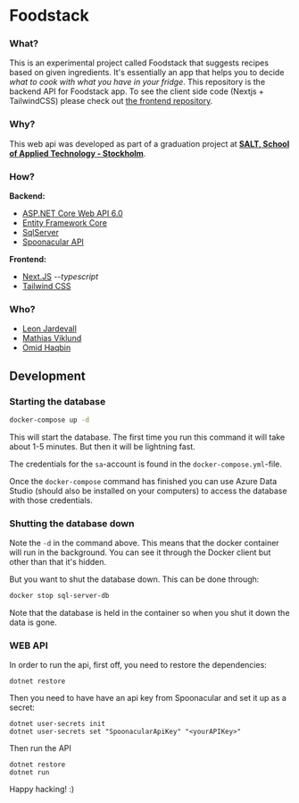 # Foodstack


### What?
This is an experimental project called Foodstack that suggests recipes based on given ingredients. It's essentially an app that helps you to decide *what to cook with what you have in your fridge*. 
This repository is the backend API for Foodstack app. To see the client side code (Nextjs + TailwindCSS) please check out [the frontend repository](https://github.com/omidhq/foodstack.client). 

### Why?
This web api was developed as part of a graduation project at [**SALT, School of Applied Technology - Stockholm**](https://salt.dev/).

### How?
**Backend:**
- [ASP.NET Core Web API 6.0](https://docs.microsoft.com/en-us/aspnet/core/)
- [Entity Framework Core](https://docs.microsoft.com/en-us/ef/)
- [SqlServer](https://www.microsoft.com/en-us/sql-server/)
- [Spoonacular API](https://spoonacular.com/food-api)

**Frontend:**
- [Next.JS](https://nextjs.org/) *--typescript*
- [Tailwind CSS](https://tailwindcss.com/)

### Who?
- [Leon Jardevall](https://github.com/Hypergolix)
- [Mathias Viklund](https://github.com/MoatShrimp)
- [Omid Haqbin](https://github.com/omidhq)

## Development

### Starting the database

```bash
docker-compose up -d
```

This will start the database. The first time you run this command it will take about 1-5 minutes. But then it will be lightning fast.

The credentials for the `sa`-account is found in the `docker-compose.yml`-file.

Once the `docker-compose` command has finished you can use Azure Data Studio (should also be installed on your computers) to access the database with those credentials.

### Shutting the database down

Note the `-d` in the command above. This means that the docker container will run in the background. You can see it through the Docker client but other than that it's hidden.

But you want to shut the database down. This can be done through:

```bash
docker stop sql-server-db
```

Note that the database is held in the container so when you shut it down the data is gone.

### WEB API

In order to run the api, first off, you need to restore the dependencies:
```
dotnet restore
```
Then you need to have have an api key from Spoonacular and set it up as a secret: 
```
dotnet user-secrets init
dotnet user-secrets set "SpoonacularApiKey" "<yourAPIKey>"
```
Then run the API
```
dotnet restore
dotnet run
```

Happy hacking! :)